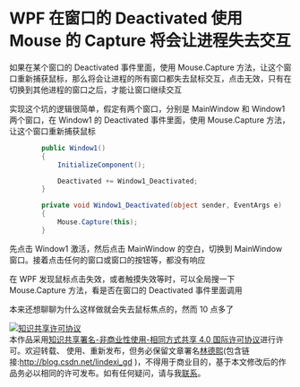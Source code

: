 # WPF 在窗口的 Deactivated 使用 Mouse 的 Capture 将会让进程失去交互

如果在某个窗口的 Deactivated 事件里面，使用 Mouse.Capture 方法，让这个窗口重新捕获鼠标，那么将会让进程的所有窗口都失去鼠标交互，点击无效，只有在切换到其他进程的窗口之后，才能让窗口继续交互

<!--more-->
<!-- CreateTime:2021/6/7 8:50:52 -->


<!-- 发布 -->

实现这个坑的逻辑很简单，假定有两个窗口，分别是 MainWindow 和 Window1 两个窗口，在 Window1 的 Deactivated 事件里面，使用 Mouse.Capture 方法，让这个窗口重新捕获鼠标

```csharp
        public Window1()
        {
            InitializeComponent();

            Deactivated += Window1_Deactivated;
        }

        private void Window1_Deactivated(object sender, EventArgs e)
        {
            Mouse.Capture(this);
        }
```

先点击 Window1 激活，然后点击 MainWindow 的空白，切换到 MainWindow 窗口。接着点击任何的窗口或窗口的按钮等，都没有响应

在 WPF 发现鼠标点击失效，或者触摸失效等时，可以全局搜一下 Mouse.Capture 方法，看是否在窗口的 Deactivated 事件里面调用

本来还想聊聊为什么这样做就会失去鼠标焦点的，然而 10 点多了

<a rel="license" href="http://creativecommons.org/licenses/by-nc-sa/4.0/"><img alt="知识共享许可协议" style="border-width:0" src="https://licensebuttons.net/l/by-nc-sa/4.0/88x31.png" /></a><br />本作品采用<a rel="license" href="http://creativecommons.org/licenses/by-nc-sa/4.0/">知识共享署名-非商业性使用-相同方式共享 4.0 国际许可协议</a>进行许可。欢迎转载、 使用、重新发布，但务必保留文章署名[林德熙](http://blog.csdn.net/lindexi_gd)(包含链接:http://blog.csdn.net/lindexi_gd )，不得用于商业目的，基于本文修改后的作品务必以相同的许可发布。如有任何疑问，请与我[联系](mailto:lindexi_gd@163.com)。  
